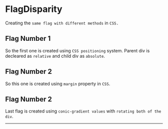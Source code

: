 # FlagDisparity

 Creating the `same flag with different methods` in `CSS.`
 
 

Flag Number 1
-------------

So the first one is created using `CSS positioning` system. Parent div is decleared as `relative` and child div as `absolute`.

Flag Number 2
-------------

So this one is created using `margin` property in `CSS`.

Flag Number 2
-------------

Last flag is created using `conic-gradient values` with `rotating both of the div`.


---------------------------
